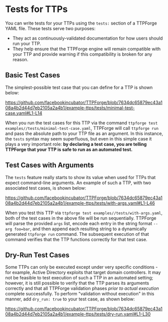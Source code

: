 # Tests for TTPs

You can write tests for your TTPs using the `tests:` section of a TTPForge YAML
file. These tests serve two purposes:

- They act as continuously-validated documentation for how users should run your
  TTP.
- They help ensure that the TTPForge engine will remain compatible with your TTP
  and provide warning if this compatibility is broken for any reason.

## Basic Test Cases

The simplest-possible test case that you can define for a TTP is shown below:

https://github.com/facebookincubator/TTPForge/blob/7634dc65879ec43a108a4b2d44d7eb2105a2a4b1/example-ttps/tests/minimal-test-case.yaml#L1-L14

When you run the test cases for this TTP via the command
`ttpforge test examples//tests/minimal-test-case.yaml`, TTPForge will call
`ttpforge run` and pass the absolute path to your TTP file as an argument. In
this instance, the `tests` syntax may seem superfluous, but even in this simple
case it plays a very important role: **by declaring a test case, you are telling
TTPForge that your TTP is safe to run as an automated test.**

## Test Cases with Arguments

The `tests` feature really starts to show its value when used for TTPs that
expect command-line arguments. An example of such a TTP, with two associated
test cases, is shown below:

https://github.com/facebookincubator/TTPForge/blob/7634dc65879ec43a108a4b2d44d7eb2105a2a4b1/example-ttps/tests/with-args.yaml#L1-L46

When you test this TTP via `ttpforge test examples//tests/with-args.yaml`, both
of the test cases in the above file will be run sequentially. TTPForge will
parse the provided `args` list, encode each entry in the string format
`--arg foo=bar`, and then append each resulting string to a dynamically
generated `ttpforge run` command. The subsequent execution of that command
verifies that the TTP functions correctly for that test case.

## Dry-Run Test Cases

Some TTPs can only be executed except under very specific conditions - for
example, Active Directory exploits that target domain controllers. It may not be
feasible to test execution of such a TTP in an automated setting; however, it is
still possible to verify that the TTP parses its arguments correctly and that
all TTPForge validation phases _prior to actual execution_ complete
successfully. To perform "validation without execution" in this manner, add
`dry_run: true` to your test case, as shown below:

https://github.com/facebookincubator/TTPForge/blob/7634dc65879ec43a108a4b2d44d7eb2105a2a4b1/example-ttps/tests/dry-run.yaml#L1-L30
